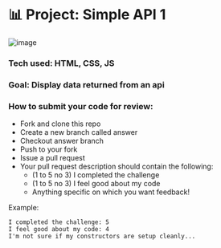 # 📊 Project: Simple API 1

![image](https://user-images.githubusercontent.com/112201564/196259270-e58c8d46-e178-49d1-97d7-da1619c4eb2b.png)
### Tech used:  HTML, CSS, JS
### Goal: Display data returned from an api

### How to submit your code for review:

- Fork and clone this repo
- Create a new branch called answer
- Checkout answer branch
- Push to your fork
- Issue a pull request
- Your pull request description should contain the following:
  - (1 to 5 no 3) I completed the challenge
  - (1 to 5 no 3) I feel good about my code
  - Anything specific on which you want feedback!

Example:
```
I completed the challenge: 5
I feel good about my code: 4
I'm not sure if my constructors are setup cleanly...
```

